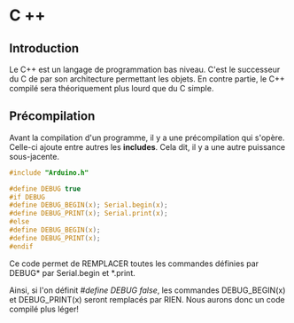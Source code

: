 C ++
===========

Introduction
------------

Le C++ est un langage de programmation bas niveau. C'est le successeur du C de par son architecture permettant les objets. En contre partie, le C++ compilé sera théoriquement plus lourd que du C simple.

Précompilation
--------------

Avant la compilation d'un programme, il y a une précompilation qui s'opère. Celle-ci ajoute entre autres les **includes**. Cela dit, il y a une autre puissance sous-jacente. 

```C
#include "Arduino.h"

#define DEBUG true
#if DEBUG
#define DEBUG_BEGIN(x); Serial.begin(x);
#define DEBUG_PRINT(x); Serial.print(x);
#else
#define DEBUG_BEGIN(x);
#define DEBUG_PRINT(x);
#endif
```

Ce code permet de REMPLACER toutes les commandes définies par DEBUG* par Serial.begin et *.print.

Ainsi, si l'on définit *#define DEBUG false*, les commandes DEBUG_BEGIN(x) et DEBUG_PRINT(x) seront remplacés par RIEN. Nous aurons donc un code compilé plus léger!